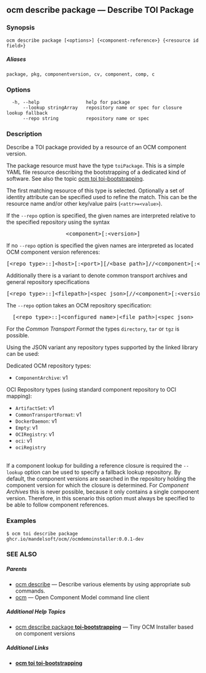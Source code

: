 ## ocm describe package &mdash; Describe TOI Package

### Synopsis

```
ocm describe package [<options>] {<component-reference>} {<resource id field>}
```

##### Aliases

```
package, pkg, componentversion, cv, component, comp, c
```

### Options

```
  -h, --help                 help for package
      --lookup stringArray   repository name or spec for closure lookup fallback
      --repo string          repository name or spec
```

### Description


Describe a TOI package provided by a resource of an OCM component version.

The package resource must have the type <code>toiPackage</code>.
This is a simple YAML file resource describing the bootstrapping of a dedicated kind
of software. See also the topic [ocm toi toi-bootstrapping](ocm_toi_toi-bootstrapping.md).

The first matching resource of this type is selected. Optionally a set of
identity attribute can be specified used to refine the match. This can be the
resource name and/or other key/value pairs (<code>&lt;attr>=&lt;value></code>).


If the <code>--repo</code> option is specified, the given names are interpreted
relative to the specified repository using the syntax

<center>
    <pre>&lt;component>[:&lt;version>]</pre>
</center>

If no <code>--repo</code> option is specified the given names are interpreted 
as located OCM component version references:

<center>
    <pre>[&lt;repo type>::]&lt;host>[:&lt;port>][/&lt;base path>]//&lt;component>[:&lt;version>]</pre>
</center>

Additionally there is a variant to denote common transport archives
and general repository specifications

<center>
    <pre>[&lt;repo type>::]&lt;filepath>|&lt;spec json>[//&lt;component>[:&lt;version>]]</pre>
</center>

The <code>--repo</code> option takes an OCM repository specification:

<center>
    <pre>[&lt;repo type>::]&lt;configured name>|&lt;file path>|&lt;spec json></pre>
</center>

For the *Common Transport Format* the types <code>directory</code>,
<code>tar</code> or <code>tgz</code> is possible.

Using the JSON variant any repository types supported by the 
linked library can be used:

Dedicated OCM repository types:
  - <code>ComponentArchive</code>: v1

OCI Repository types (using standard component repository to OCI mapping):
  - <code>ArtifactSet</code>: v1
  - <code>CommonTransportFormat</code>: v1
  - <code>DockerDaemon</code>: v1
  - <code>Empty</code>: v1
  - <code>OCIRegistry</code>: v1
  - <code>oci</code>: v1
  - <code>ociRegistry</code>

\
If a component lookup for building a reference closure is required
the <code>--lookup</code>  option can be used to specify a fallback
lookup repository. By default, the component versions are searched in
the repository holding the component version for which the closure is
determined. For *Component Archives* this is never possible, because
it only contains a single component version. Therefore, in this scenario
this option must always be specified to be able to follow component
references.


### Examples

```
$ ocm toi describe package ghcr.io/mandelsoft/ocm//ocmdemoinstaller:0.0.1-dev
```

### SEE ALSO

##### Parents

* [ocm describe](ocm_describe.md)	 &mdash; Describe various elements by using appropriate sub commands.
* [ocm](ocm.md)	 &mdash; Open Component Model command line client



##### Additional Help Topics

* [ocm describe package <b>toi-bootstrapping</b>](ocm_describe_package_toi-bootstrapping.md)	 &mdash; Tiny OCM Installer based on component versions


##### Additional Links

* [<b>ocm toi toi-bootstrapping</b>](ocm_toi_toi-bootstrapping.md)

